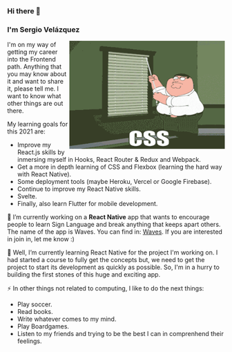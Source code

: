### Hi there 👋

### I'm Sergio Velázquez
<img src="https://github.com/cubomx/cubomx/blob/main/css.gif" height="250" width="360" align="right"></img>

I'm on my way of getting my career into the Frontend path. Anything that you may know about it and want to share it, please tell me. I want to know what other things are
out there. 

My learning goals for this 2021 are:
- Improve my React.js skills by inmersing myself in Hooks, React Router & Redux and Webpack.
- Get a more in depth learning of CSS and Flexbox (learning the hard way with React Native).
- Some deployment tools (maybe Heroku, Vercel or Google Firebase). 
- Continue to improve my React Native skills.
- Svelte.
- Finally, also learn Flutter for mobile development.

🔭 I’m currently working on a <strong>React Native</strong> app that wants to encourage people to learn Sign Language and break anything that keeps apart others. The name of
the app is Waves. You can find in: [Waves](https://github.com/cubomx/waves). If you are interested in join in, let me know :) 

🌱 Well, I’m currently learning React Native for the project I'm working on. I had started a course to fully get the concepts but, we need to get the project to start its development as quickly as possible. So, I'm in a hurry to building the first stones of this huge and exciting app.

⚡ In other things not related to computing, I like to do the next things:
- Play soccer.
- Read books.
- Write whatever comes to my mind.
- Play Boardgames.
- Listen to my friends and trying to be the best I can in comprenhend their feelings.

<!--
**cubomx/cubomx** is a ✨ _special_ ✨ repository because its `README.md` (this file) appears on your GitHub profile.

Here are some ideas to get you started:



- 👯 I’m looking to collaborate on ...
- 🤔 I’m looking for help with ...
- 💬 Ask me about ...
- 📫 How to reach me: ...
-->
